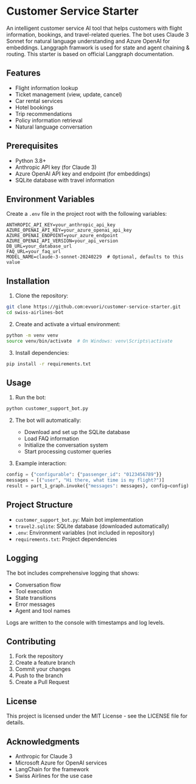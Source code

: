 # Customer Service Starter

An intelligent customer service AI tool that helps customers with flight information, bookings, and travel-related queries. The bot uses Claude 3 Sonnet for natural language understanding and Azure OpenAI for embeddings. Langgraph framwork is used for state and agent chaining & routing. This starter is based on official Langgraph documentation.

## Features

- Flight information lookup
- Ticket management (view, update, cancel)
- Car rental services
- Hotel bookings
- Trip recommendations
- Policy information retrieval
- Natural language conversation

## Prerequisites

- Python 3.8+
- Anthropic API key (for Claude 3)
- Azure OpenAI API key and endpoint (for embeddings)
- SQLite database with travel information

## Environment Variables

Create a `.env` file in the project root with the following variables:

```env
ANTHROPIC_API_KEY=your_anthropic_api_key
AZURE_OPENAI_API_KEY=your_azure_openai_api_key
AZURE_OPENAI_ENDPOINT=your_azure_endpoint
AZURE_OPENAI_API_VERSION=your_api_version
DB_URL=your_database_url
FAQ_URL=your_faq_url
MODEL_NAME=claude-3-sonnet-20240229  # Optional, defaults to this value
```

## Installation

1. Clone the repository:
```bash
git clone https://github.com:evuori/customer-service-starter.git
cd swiss-airlines-bot
```

2. Create and activate a virtual environment:
```bash
python -m venv venv
source venv/bin/activate  # On Windows: venv\Scripts\activate
```

3. Install dependencies:
```bash
pip install -r requirements.txt
```

## Usage

1. Run the bot:
```bash
python customer_support_bot.py
```

2. The bot will automatically:
   - Download and set up the SQLite database
   - Load FAQ information
   - Initialize the conversation system
   - Start processing customer queries

3. Example interaction:
```python
config = {"configurable": {"passenger_id": "0123456789"}}
messages = [("user", "Hi there, what time is my flight?")]
result = part_1_graph.invoke({"messages": messages}, config=config)
```

## Project Structure

- `customer_support_bot.py`: Main bot implementation
- `travel2.sqlite`: SQLite database (downloaded automatically)
- `.env`: Environment variables (not included in repository)
- `requirements.txt`: Project dependencies

## Logging

The bot includes comprehensive logging that shows:
- Conversation flow
- Tool execution
- State transitions
- Error messages
- Agent and tool names

Logs are written to the console with timestamps and log levels.

## Contributing

1. Fork the repository
2. Create a feature branch
3. Commit your changes
4. Push to the branch
5. Create a Pull Request

## License

This project is licensed under the MIT License - see the LICENSE file for details.

## Acknowledgments

- Anthropic for Claude 3
- Microsoft Azure for OpenAI services
- LangChain for the framework
- Swiss Airlines for the use case 